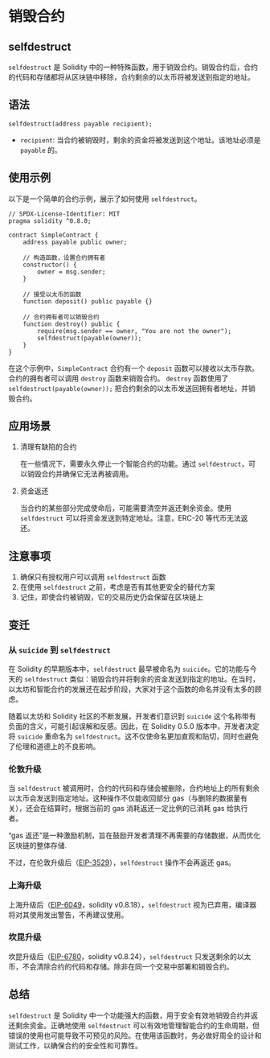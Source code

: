 # 销毁合约

## selfdestruct

`selfdestruct` 是 Solidity 中的一种特殊函数，用于销毁合约。销毁合约后，合约的代码和存储都将从区块链中移除，合约剩余的以太币将被发送到指定的地址。

## 语法

`selfdestruct(address payable recipient);`
- `recipient`: 当合约被销毁时，剩余的资金将被发送到这个地址。该地址必须是 `payable` 的。

## 使用示例

以下是一个简单的合约示例，展示了如何使用 `selfdestruct`。

```solidity
// SPDX-License-Identifier: MIT
pragma solidity ^0.8.0;

contract SimpleContract {
    address payable public owner;

    // 构造函数，设置合约拥有者
    constructor() {
        owner = msg.sender;
    }

    // 接受以太币的函数
    function deposit() public payable {}

    // 合约拥有者可以销毁合约
    function destroy() public {
        require(msg.sender == owner, "You are not the owner");
        selfdestruct(payable(owner));
    }
}
```

在这个示例中，`SimpleContract` 合约有一个 `deposit` 函数可以接收以太币存款。合约的拥有者可以调用 `destroy` 函数来销毁合约。
`destroy` 函数使用了 `selfdestruct(payable(owner));` 把合约剩余的以太币发送回拥有者地址，并销毁合约。

## 应用场景

1. 清理有缺陷的合约

    在一些情况下，需要永久停止一个智能合约的功能。通过 `selfdestruct`，可以销毁合约并确保它无法再被调用。

2. 资金返还

    当合约的某些部分完成使命后，可能需要清空并返还剩余资金。使用 `selfdestruct` 可以将资金发送到特定地址。注意，ERC-20 等代币无法返还。

## 注意事项

1. 确保只有授权用户可以调用 `selfdestruct` 函数
2. 在使用 `selfdestruct` 之前，考虑是否有其他更安全的替代方案
3. 记住，即使合约被销毁，它的交易历史仍会保留在区块链上

## 变迁

### 从 `suicide` 到 `selfdestruct`

在 Solidity 的早期版本中，`selfdestruct` 最早被命名为 `suicide`。它的功能与今天的 `selfdestruct` 类似：销毁合约并将剩余的资金发送到指定的地址。在当时，以太坊和智能合约的发展还在起步阶段，大家对于这个函数的命名并没有太多的顾虑。

随着以太坊和 Solidity 社区的不断发展，开发者们意识到 `suicide` 这个名称带有负面的含义，可能引起误解和反感。因此，在 Solidity 0.5.0 版本中，开发者决定将 `suicide` 重命名为 `selfdestruct`。这不仅使命名更加直观和贴切，同时也避免了伦理和道德上的不良影响。

### 伦敦升级

当 `selfdestruct` 被调用时，合约的代码和存储会被删除，合约地址上的所有剩余以太币会发送到指定地址。这种操作不仅能收回部分 gas（与删除的数据量有关），还会在结算时，根据当前的 gas 消耗返还一定比例的已消耗 gas 给执行者。

“gas 返还”是一种激励机制，旨在鼓励开发者清理不再需要的存储数据，从而优化区块链的整体存储.

不过，在伦敦升级后（[EIP-3529](https://eips.ethereum.org/EIPS/eip-3529)），`selfdestruct` 操作不会再返还 gas。

### 上海升级

上海升级后（[EIP-6049](https://eips.ethereum.org/EIPS/eip-6049)，solidity v0.8.18），`selfdestruct` 视为已弃用，编译器将对其使用发出警告，不再建议使用。

### 坎昆升级

坎昆升级后（[EIP-6780]()，solidity v0.8.24），`selfdestruct` 只发送剩余的以太币，不会清除合约的代码和存储。除非在同一个交易中部署和销毁合约。

## 总结

`selfdestruct` 是 Solidity 中一个功能强大的函数，用于安全有效地销毁合约并返还剩余资金。正确地使用 `selfdestruct` 可以有效地管理智能合约的生命周期，但错误的使用也可能导致不可预见的风险。在使用该函数时，务必做好周全的设计和测试工作，以确保合约的安全性和可靠性。
